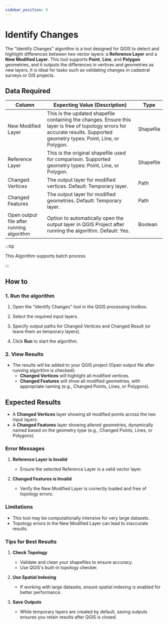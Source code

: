 ```yaml
---
sidebar_position: 9
---
```


# Identify Changes

The "Identify Changes" algorithm is a tool designed for QGIS to detect and highlight differences between two vector layers: a **Reference Layer** and a **New Modified Layer**. This tool supports **Point**, **Line**, and **Polygon** geometries, and it outputs the differences in vertices and geometries as new layers. It is ideal for tasks such as validating changes in cadastral surveys or GIS projects.

## Data Required

| Column                                   | Expecting Value (Description)                                                                                                                                               | Type      |
| ---------------------------------------- | --------------------------------------------------------------------------------------------------------------------------------------------------------------------------- | --------- |
| New Modified Layer                       | This is the updated shapefile containing the changes. Ensure this layer is free of topology errors for accurate results. Supported geometry types: Point, Line, or Polygon. | Shapefile |
| Reference Layer                          | This is the original shapefile used for comparison. Supported geometry types: Point, Line, or Polygon.                                                                      | Shapefile |
| Changed Vertices                         | The output layer for modified vertices. Default: Temporary layer.                                                                                                           | Path      |
| Changed Features                         | The output layer for modified geometries. Default: Temporary layer.                                                                                                         | Path      |
| Open output file after running algorithm | Option to automatically open the output layer in QGIS Project after running the algorithm. Default: Yes.                                                                             | Boolean   |

:::tip

This Algorithm supports batch process

:::

## How to

### 1. Run the algorithm

1. Open the "Identify Changes" tool in the QGIS processing toolbox.

2. Select the required input layers.

3. Specify output paths for Changed Vertices and Changed Result (or leave them as temporary layers).

4. Click **Run** to start the algorithm.

### **2. View Results**

- The results will be added to your QGIS project (Open output file after running algorithm is checked):
  - **Changed Vertices** will highlight all modified vertices.
  - **Changed Features** will show all modified geometries, with appropriate naming (e.g., Changed Points, Lines, or Polygons).

## **Expected Results**

- A **Changed Vertices** layer showing all modified points across the two input layers.
- A **Changed Features** layer showing altered geometries, dynamically named based on the geometry type (e.g., Changed Points, Lines, or Polygons).

### **Error Messages**

1. **Reference Layer is Invalid**

   - Ensure the selected Reference Layer is a valid vector layer.

2. **Changed Features is Invalid**

   - Verify the New Modified Layer is correctly loaded and free of topology errors.

### **Limitations**

- This tool may be computationally intensive for very large datasets.
- Topology errors in the New Modified Layer can lead to inaccurate results.

### **Tips for Best Results**

1. **Check Topology**

   - Validate and clean your shapefiles to ensure accuracy.
   - Use QGIS's built-in topology checker.

2. **Use Spatial Indexing**

   - If working with large datasets, ensure spatial indexing is enabled for better performance.

3. **Save Outputs**

   - While temporary layers are created by default, saving outputs ensures you retain results after QGIS is closed.
